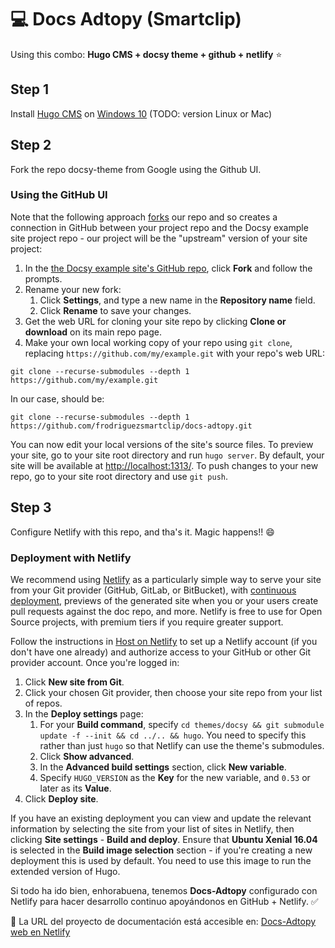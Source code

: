 # :computer: Docs Adtopy (Smartclip)

Using this combo: **Hugo CMS + docsy theme + github + netlify** :star:

## Step 1

Install [Hugo CMS](https://gohugo.io/getting-started/quick-start/) on  [Windows 10](https://imalexissaez.github.io/2018/07/08/instalando-hugo-en-windows/) (TODO: version Linux or Mac)

## Step 2

Fork the repo docsy-theme from Google using the Github UI.

### Using the GitHub UI

Note that the following approach [forks](https://help.github.com/en/articles/fork-a-repo) our repo and so creates a connection in GitHub between your project repo and the Docsy example site project repo - our project will be the "upstream" version of your site project:

1. In the [the Docsy example site's GitHub repo](https://github.com/google/docsy-example), click **Fork** and follow the prompts.
1. Rename your new fork:
    1. Click **Settings**, and type a new name in the **Repository name** field.
    1. Click **Rename** to save your changes.
1. Get the web URL for cloning your site repo by clicking **Clone or download** on its main repo page.
1. Make your own local working copy of your repo using `git clone`, replacing `https://github.com/my/example.git` with your repo's web URL:

```git
git clone --recurse-submodules --depth 1 https://github.com/my/example.git
```

In our case, should be:

```git
git clone --recurse-submodules --depth 1 https://github.com/frodriguezsmartclip/docs-adtopy.git
```

You can now edit your local versions of the site's source files. To preview your site, go to your site root directory and run `hugo server`. By default, your site will be available at <http://localhost:1313/>. To push changes to your new repo, go to your site root directory and use `git push`.

## Step 3

Configure Netlify with this repo, and tha's it. Magic happens!! :smile:

### Deployment with Netlify

We recommend using [Netlify](https://www.netlify.com/) as a particularly simple way to serve your site from your Git provider (GitHub, GitLab, or BitBucket), with [continuous deployment](https://www.netlify.com/docs/continuous-deployment/), previews of the generated site when you or your users create pull requests against the doc repo, and more. Netlify is free to use for Open Source projects, with premium tiers if you require greater support.

Follow the instructions in [Host on Netlify](https://gohugo.io/hosting-and-deployment/hosting-on-netlify/) to set up a Netlify account (if you don't have one already) and authorize access to your GitHub or other Git provider account. Once you're logged in:

1. Click **New site from Git**.
1. Click your chosen Git provider, then choose your site repo from your list of repos.
1. In the **Deploy settings** page:
   1. For your **Build command**, specify `cd themes/docsy && git submodule update -f --init && cd ../.. && hugo`. You need to specify this rather than just `hugo` so that Netlify can use the theme's submodules.
   1. Click **Show advanced**.
   1. In the **Advanced build settings** section, click **New variable**.
   1. Specify `HUGO_VERSION` as the **Key** for the new variable, and `0.53` or later as its **Value**.
1. Click **Deploy site**.

If you have an existing deployment you can view and update the relevant information by selecting the site from your list of sites in Netlify, then clicking **Site settings** - **Build and deploy**. Ensure that **Ubuntu Xenial 16.04** is selected in the **Build image selection** section - if you're creating a new deployment this is used by default. You need to use this image to run the extended version of Hugo.

Si todo ha ido bien, enhorabuena, tenemos **Docs-Adtopy** configurado con Netlify para hacer desarrollo continuo apoyándonos en GitHub + Netlify. :white_check_mark:

:link: La URL del proyecto de documentación está accesible en: [Docs-Adtopy web en Netlify](https://docs-adtopy.netlify.com/)

